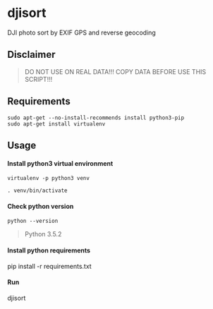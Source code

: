 # djisort
DJI photo sort by EXIF GPS and reverse geocoding

## Disclaimer
> DO NOT USE ON REAL DATA!!!
> COPY DATA BEFORE USE THIS SCRIPT!!!

## Requirements

```
sudo apt-get --no-install-recommends install python3-pip
sudo apt-get install virtualenv
```

## Usage
#### Install python3 virtual environment
`virtualenv -p python3 venv`

`. venv/bin/activate`

#### Check python version
`python --version`
> Python 3.5.2

#### Install python requirements
pip install -r requirements.txt 

#### Run
djisort <src> <dest>
